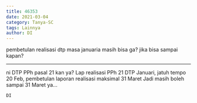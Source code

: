 ```yaml
---
title: 46353
date: 2021-03-04
category: Tanya-SC
tags: Lainnya
author: DI
---
```


pembetulan realisasi dtp masa januaria masih bisa ga? jika bisa sampai kapan?

---

ni DTP PPh pasal 21 kan ya? Lap realisasi PPh 21 DTP Januari, jatuh tempo 20 Feb, pembetulan laporan realisasi maksimal 31 Maret Jadi masih boleh sampai 31 Maret ya...

`DI`
